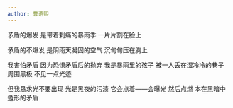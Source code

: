 ```yaml
---
author: 曹语熙
---
```

矛盾的爆发
是带着刺痛的暴雨季
一片片割在脸上

矛盾的不爆发
是阴雨天凝固的空气
沉甸甸压在胸上

我害怕矛盾
因为恐惧矛盾后的抛弃
我是暴雨里的孩子
被一人丢在湿冷冷的巷子
周围黑极
不见一点光迹

但我恳求光不要出现
光是黑夜的污渍
它会点着——会曝光 然后点燃
本在黑暗中遁形的矛盾

